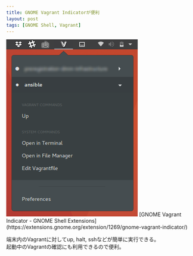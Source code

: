 ```yaml
---
title: GNOME Vagrant Indicatorが便利
layout: post
tags: [GNOME Shell, Vagrant]
---
```


<img alt="GNOME Vagrant Indicator" src="/blog/images/1507515332-gv.png" class="is-pulled-right">
[GNOME Vagrant Indicator - GNOME Shell Extensions](https://extensions.gnome.org/extension/1269/gnome-vagrant-indicator/)

端末内のVagrantに対してup, halt, sshなどが簡単に実行できる。  
起動中のVagrantの確認にも利用できるので便利。
